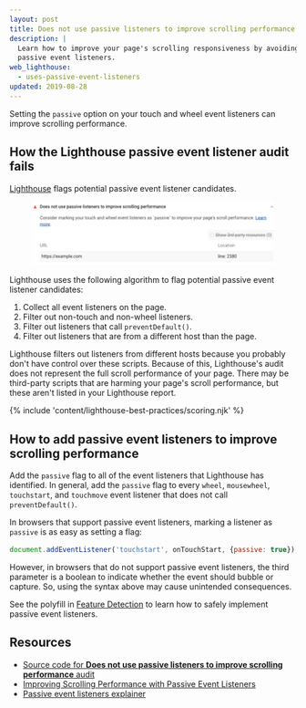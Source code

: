 ```yaml
---
layout: post
title: Does not use passive listeners to improve scrolling performance
description: |
  Learn how to improve your page's scrolling responsiveness by avoiding
  passive event listeners.
web_lighthouse:
  - uses-passive-event-listeners
updated: 2019-08-28
---
```


Setting the `passive` option on your touch and
wheel event listeners can improve scrolling performance.

## How the Lighthouse passive event listener audit fails

[Lighthouse](https://developers.google.com/web/tools/lighthouse/) flags potential passive event listener candidates.

<figure class="w-figure">
  <img class="w-screenshot" src="uses-passive-event-listeners.png" alt="Lighthouse audit shows page doesn't use passive event listeners to improve scrolling performance">
</figure>

Lighthouse uses the following algorithm
to flag potential passive event listener candidates:

1. Collect all event listeners on the page.
2. Filter out non-touch and non-wheel listeners.
3. Filter out listeners that call `preventDefault()`.
4. Filter out listeners that are from a different host than the page.

Lighthouse filters out listeners from different hosts
because you probably don't have control over these scripts.
Because of this,
Lighthouse's audit does not represent the full scroll performance of your page.
There may be third-party scripts that are harming your page's scroll performance,
but these aren't listed in your Lighthouse report.

{% include 'content/lighthouse-best-practices/scoring.njk' %}

## How to add passive event listeners to improve scrolling performance

Add the `passive` flag to all of the event listeners
that Lighthouse has identified.
In general, add the `passive` flag to every `wheel`,
`mousewheel`, `touchstart`, and `touchmove` event listener
that does not call `preventDefault()`.

In browsers that support passive event listeners,
marking a listener as `passive` is as easy as setting a flag:

```js
document.addEventListener('touchstart', onTouchStart, {passive: true});
```

However, in browsers that do not support passive event listeners,
the third parameter is a boolean to indicate
whether the event should bubble or capture.
So, using the syntax above may cause unintended consequences.

See the polyfill in
[Feature Detection](https://github.com/WICG/EventListenerOptions/blob/gh-pages/explainer.md#feature-detection)
to learn how to safely implement passive event listeners.

## Resources

- [Source code for **Does not use passive listeners to improve scrolling performance** audit](https://github.com/GoogleChrome/lighthouse/blob/master/lighthouse-core/audits/dobetterweb/uses-passive-event-listeners.js)
- [Improving Scrolling Performance with Passive Event Listeners](https://developers.google.com/web/updates/2016/06/passive-event-listeners)
- [Passive event listeners explainer](https://github.com/WICG/EventListenerOptions/blob/gh-pages/explainer.md)
